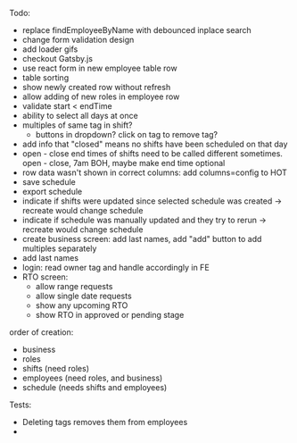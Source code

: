 Todo:

- replace findEmployeeByName with debounced inplace search
- change form validation design
- add loader gifs
- checkout Gatsby.js
- use react form in new employee table row
- table sorting
- show newly created row without refresh
- allow adding of new roles in employee row
- validate start < endTime
- ability to select all days at once
- multiples of same tag in shift?
  - buttons in dropdown? click on tag to remove tag?
- add info that "closed" means no shifts have been scheduled on that day
- open - close end times of shifts need to be called different sometimes. open - close, 7am BOH, maybe make end time optional
- row data wasn't shown in correct columns: add columns=config to HOT
- save schedule
- export schedule
- indicate if shifts were updated since selected schedule was created -> recreate would change schedule
- indicate if schedule was manually updated and they try to rerun -> recreate would change schedule
- create business screen: add last names, add "add" button to add multiples separately
- add last names
- login: read owner tag and handle accordingly in FE
- RTO screen:
  - allow range requests
  - allow single date requests
  - show any upcoming RTO
  - show RTO in approved or pending stage

order of creation:

- business
- roles
- shifts (need roles)
- employees (need roles, and business)
- schedule (needs shifts and employees)

Tests:

- Deleting tags removes them from employees
-
